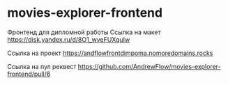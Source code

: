 # movies-explorer-frontend

Фронтенд для дипломной работы
Ссылка на макет https://disk.yandex.ru/d/8O1_wveFUXquIw

Ссылка на проект https://andflowfrontdimpoma.nomoredomains.rocks

Ссылка на пул реквест https://github.com/AndrewFlow/movies-explorer-frontend/pull/6
